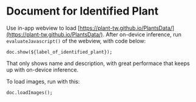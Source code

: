 # Document for Identified Plant

Use in-app webview to load [https://plant-tw.github.io/PlantsData/](https://plant-tw.github.io/PlantsData/). After on-device inference, run `evaluateJavascript()` of the webview, with code below:

```
doc.show(${label_of_identified_plant});
```
That only shows name and description, with great performace that keeps up with on-device inference.

To load images, run with this:

```
doc.loadImages();
```
